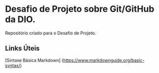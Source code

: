 # Desafio de Projeto sobre Git/GitHub da DIO.
Repositório criado para o Desafio de Projeto.

## Links Úteis
[Sintaxe Básica Markdown] (https://www.markdownguide.org/basic-syntax/)
